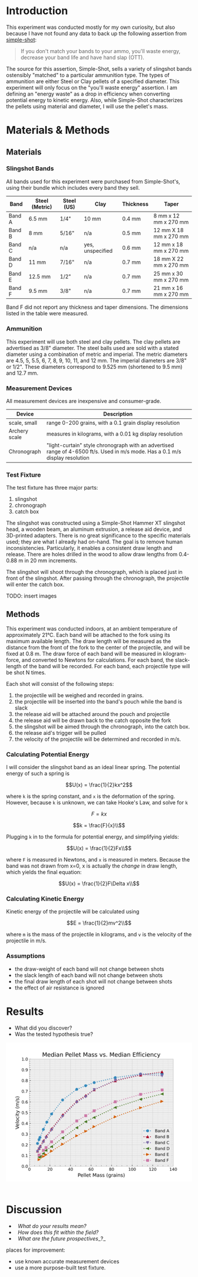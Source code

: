 
# Introduction
This experiment was conducted mostly for my own curiosity, but also because I have not found any data to back up the following assertion from [simple-shot](https://simple-shot.com/blogs/news/match-slingshot-band-sets-to-ammo): 

> If you don't match your bands to your ammo, you'll waste energy, decrease your band life and have hand slap (OTT).

The source for this assertion, Simple-Shot, sells a variety of slingshot bands ostensibly "matched" to a particular ammunition type. The types of ammunition are either Steel or Clay pellets of a specified diameter. This experiment will only focus on the "you'll waste energy" assertion. I am defining an "energy waste" as a drop in efficiency when converting potential energy to kinetic energy. Also, while Simple-Shot characterizes the pellets using material and diameter, I will use the pellet's mass.

# Materials & Methods

## Materials

### Slingshot Bands
All bands used for this experiment were purchased from Simple-Shot's, using their bundle which includes every band they sell.

| Band   | Steel (Metric) | Steel (US) | Clay             | Thickness | Taper                  |
| ------ | -------------- | ---------- | ---------------- | --------- | ---------------------- |
| Band A | 6.5 mm         | 1/4"       | 10 mm            | 0.4 mm    | 8 mm x 12 mm x 270 mm  |
| Band B | 8 mm           | 5/16"      | n/a              | 0.5 mm    | 12 mm X 18 mm x 270 mm |
| Band C | n/a            | n/a        | yes, unspecified | 0.6 mm    | 12 mm x 18 mm x 270 mm |
| Band D | 11 mm          | 7/16"      | n/a              | 0.7 mm    | 18 mm X 22 mm x 270 mm |
| Band E | 12.5 mm        | 1/2"       | n/a              | 0.7 mm    | 25 mm x 30 mm x 270 mm |
| Band F | 9.5 mm         | 3/8"       | n/a              | 0.7 mm    | 21 mm x 16 mm x 270 mm |

Band F did not report any thickness and taper dimensions. The dimensions listed in the table were measured.

### Ammunition
This experiment will use both steel and clay pellets. The clay pellets are advertised as 3/8" diameter. The steel balls used are sold with a stated diameter using a combination of metric and imperial. The metric diameters are 4.5, 5, 5.5, 6, 7, 8, 9, 10, 11, and 12 mm. The imperial diameters are 3/8" or 1/2". These diameters correspond to 9.525 mm (shortened to 9.5 mm) and 12.7 mm.

### Measurement Devices
All measurement devices are inexpensive and consumer-grade.

| Device        | Description                                                                                                                   |
| ------------- | ----------------------------------------------------------------------------------------------------------------------------- |
| scale, small  | range 0-200 grains, with a 0.1 grain display resolution                                                                       |
| Archery scale | measures in kilograms, with a 0.01 kg display resolution                                                                      |
| Chronograph   | "light-curtain" style chronograph with an advertised range of 4-6500 ft/s. Used in m/s mode. Has a 0.1 m/s display resolution |

### Test Fixture
The test fixture has three major parts: 
1. slingshot
2. chronograph
3. catch box

The slingshot was constructed using a Simple-Shot Hammer XT slingshot head, a wooden beam, an aluminum extrusion, a release aid device, and 3D-printed adapters.  There is no great significance to the specific materials used; they are what I already had on-hand. The goal is to remove human inconsistencies.  Particularly, it enables a consistent draw length and release.  There are holes drilled in the wood to allow draw lengths from 0.4-0.88 m in 20 mm increments.

The slingshot will shoot through the chronograph, which is placed just in front of the slingshot. After passing through the chronograph, the projectile will enter the catch box.

TODO: insert images

## Methods
This experiment was conducted indoors, at an ambient temperature of approximately 21°C.  Each band will be attached to the fork using its maximum available length. The draw length will be measured as the distance from the front of the fork to the center of the projectile, and will be fixed at 0.8 m. The draw force of each band will be measured in kilogram-force, and converted to Newtons for calculations. For each band, the slack-length of the band will be recorded.  For each band, each projectile type will be shot N times.  

Each shot will consist of the following steps:
1. the projectile will be weighed and recorded in grains.
2. the projectile will be inserted into the band's pouch while the band is slack
3. the release aid will be attached around the pouch and projectile
4. the release aid will be drawn back to the catch opposite the fork
5. the slingshot will be aimed through the chronograph, into the catch box.
6. the release aid's trigger will be pulled
7. the velocity of the projectile will be determined and recorded in m/s.

### Calculating Potential Energy
I will consider the slingshot band as an ideal linear spring.  The potential energy of such a spring is
```math
U(x) = \frac{1}{2}kx^2
```
where `k` is the spring constant, and `x` is the deformation of the spring.  However, because `k` is unknown, we can take Hooke's Law, and solve for `k`
```math
F = kx
```
```math
k = \frac{F}{x}\\
```
Plugging `k` in to the formula for potential energy, and simplifying yields:
```math 
U(x) = \frac{1}{2}Fx\\
```
where `F` is measured in Newtons, and `x` is measured in meters.  Because the band was not drawn from x=0, x is actually the *change* in draw length, which yields the final equation:
```math 
U(x) = \frac{1}{2}F\Delta x\\
```

### Calculating Kinetic Energy
Kinetic energy of the projectile will be calculated using 
```math
E = \frac{1}{2}mv^2\\
```
where `m` is the mass of the projectile in kilograms, and `v` is the velocity of the projectile in m/s.

### Assumptions
- the draw-weight of each band will not change between shots
- the slack length of each band will not change between shots
- the final draw length of each shot will not change between shots
- the effect of air resistance is ignored

# Results
- What did you discover?
- Was the tested hypothesis true?

![test](median_mass_vs_efficiency.svg)
  
# Discussion
-   _What do your results mean?_
-   _How does this fit within the field?_
-   _What are the future_ _prospectives__?_

places for improvement:
- use known accurate measurement devices
- use a more purpose-built test fixture.
